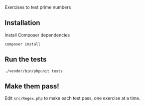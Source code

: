 Exercises to test prime numbers

## Installation

Install Composer dependencies

    composer install

## Run the tests

    ./vendor/bin/phpunit tests

## Make them pass!

Edit `src/Regex.php` to make each test pass, one exercise at a time.
